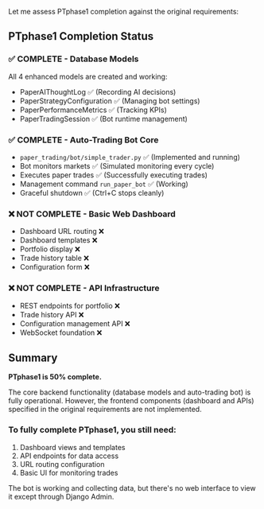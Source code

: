 Let me assess PTphase1 completion against the original requirements:

## PTphase1 Completion Status

### ✅ **COMPLETE - Database Models**
All 4 enhanced models are created and working:
- PaperAIThoughtLog ✅ (Recording AI decisions)
- PaperStrategyConfiguration ✅ (Managing bot settings)
- PaperPerformanceMetrics ✅ (Tracking KPIs)
- PaperTradingSession ✅ (Bot runtime management)

### ✅ **COMPLETE - Auto-Trading Bot Core**
- `paper_trading/bot/simple_trader.py` ✅ (Implemented and running)
- Bot monitors markets ✅ (Simulated monitoring every cycle)
- Executes paper trades ✅ (Successfully executing trades)
- Management command `run_paper_bot` ✅ (Working)
- Graceful shutdown ✅ (Ctrl+C stops cleanly)

### ❌ **NOT COMPLETE - Basic Web Dashboard**
- Dashboard URL routing ❌
- Dashboard templates ❌
- Portfolio display ❌
- Trade history table ❌
- Configuration form ❌

### ❌ **NOT COMPLETE - API Infrastructure**
- REST endpoints for portfolio ❌
- Trade history API ❌
- Configuration management API ❌
- WebSocket foundation ❌

## Summary

**PTphase1 is 50% complete.**

The core backend functionality (database models and auto-trading bot) is fully operational. However, the frontend components (dashboard and APIs) specified in the original requirements are not implemented.

### To fully complete PTphase1, you still need:
1. Dashboard views and templates
2. API endpoints for data access
3. URL routing configuration
4. Basic UI for monitoring trades

The bot is working and collecting data, but there's no web interface to view it except through Django Admin.
